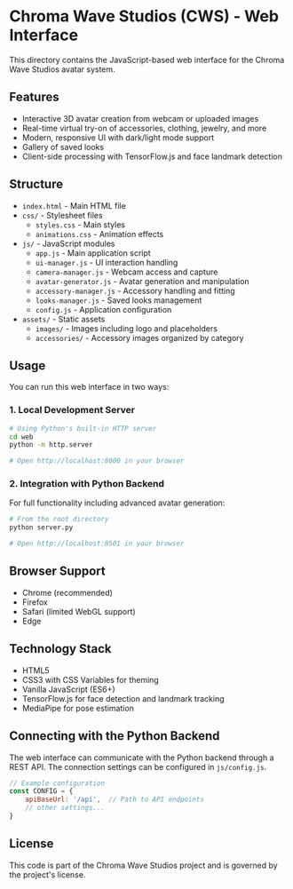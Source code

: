 # Chroma Wave Studios (CWS) - Web Interface

This directory contains the JavaScript-based web interface for the Chroma Wave Studios avatar system.

## Features

- Interactive 3D avatar creation from webcam or uploaded images
- Real-time virtual try-on of accessories, clothing, jewelry, and more
- Modern, responsive UI with dark/light mode support
- Gallery of saved looks
- Client-side processing with TensorFlow.js and face landmark detection

## Structure

- `index.html` - Main HTML file
- `css/` - Stylesheet files
  - `styles.css` - Main styles
  - `animations.css` - Animation effects
- `js/` - JavaScript modules
  - `app.js` - Main application script
  - `ui-manager.js` - UI interaction handling
  - `camera-manager.js` - Webcam access and capture
  - `avatar-generator.js` - Avatar generation and manipulation
  - `accessory-manager.js` - Accessory handling and fitting
  - `looks-manager.js` - Saved looks management
  - `config.js` - Application configuration
- `assets/` - Static assets
  - `images/` - Images including logo and placeholders
  - `accessories/` - Accessory images organized by category

## Usage

You can run this web interface in two ways:

### 1. Local Development Server

```bash
# Using Python's built-in HTTP server
cd web
python -m http.server

# Open http://localhost:8000 in your browser
```

### 2. Integration with Python Backend

For full functionality including advanced avatar generation:

```bash
# From the root directory
python server.py

# Open http://localhost:8501 in your browser
```

## Browser Support

- Chrome (recommended)
- Firefox
- Safari (limited WebGL support)
- Edge

## Technology Stack

- HTML5
- CSS3 with CSS Variables for theming
- Vanilla JavaScript (ES6+)
- TensorFlow.js for face detection and landmark tracking
- MediaPipe for pose estimation
  
## Connecting with the Python Backend

The web interface can communicate with the Python backend through a REST API. The connection settings can be configured in `js/config.js`.

```javascript
// Example configuration
const CONFIG = {
    apiBaseUrl: '/api',  // Path to API endpoints
    // other settings...
}
```

## License

This code is part of the Chroma Wave Studios project and is governed by the project's license.